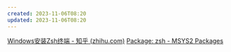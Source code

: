 ```yaml
---
created: 2023-11-06T08:20
updated: 2023-11-06T08:20
---
```

[Windows安装Zsh终端 - 知乎 (zhihu.com)](https://zhuanlan.zhihu.com/p/625583037)
[Package: zsh - MSYS2 Packages](https://packages.msys2.org/package/zsh?repo=msys&variant=x86_64)